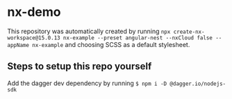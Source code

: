 # nx-demo

This repository was automatically created by running `npx create-nx-workspace@15.0.13 nx-example --preset angular-nest --nxCloud false --appName nx-example` and choosing SCSS as a default stylesheet.

## Steps to setup this repo yourself
Add the dagger dev dependency by running
`$ npm i -D @dagger.io/nodejs-sdk`


